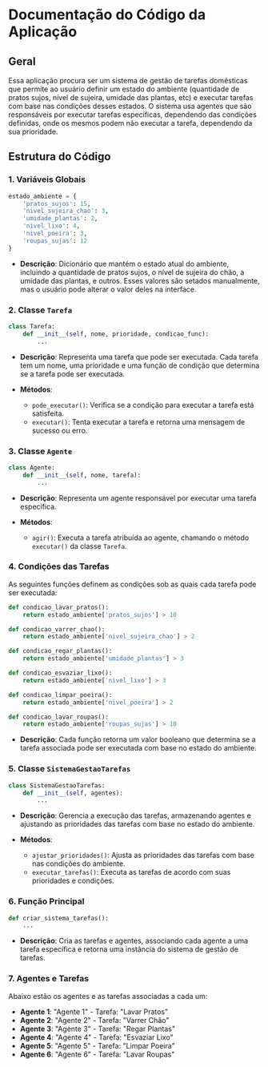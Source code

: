 
# Documentação do Código da Aplicação
## Geral

Essa aplicação procura ser um sistema de gestão de tarefas domésticas que permite ao usuário definir um estado do ambiente (quantidade de pratos sujos, nível de sujeira, umidade das plantas, etc) e executar tarefas com base nas condições desses estados. O sistema usa agentes que são responsáveis por executar tarefas específicas, dependendo das condições definidas, onde os mesmos podem não executar a tarefa, dependendo da sua prioridade.

## Estrutura do Código

### 1. Variáveis Globais

```python
estado_ambiente = {
    'pratos_sujos': 15,
    'nivel_sujeira_chao': 3,
    'umidade_plantas': 2,
    'nivel_lixo': 4,
    'nivel_poeira': 3,
    'roupas_sujas': 12
}
```

- **Descrição**: Dicionário que mantém o estado atual do ambiente, incluindo a quantidade de pratos sujos, o nível de sujeira do chão, a umidade das plantas, e outros. Esses valores são setados manualmente, mas o usuário pode alterar o valor deles na interface.

### 2. Classe `Tarefa`

```python
class Tarefa:
    def __init__(self, nome, prioridade, condicao_func):
        ...
```

- **Descrição**: Representa uma tarefa que pode ser executada. Cada tarefa tem um nome, uma prioridade e uma função de condição que determina se a tarefa pode ser executada.

- **Métodos**:
  - `pode_executar()`: Verifica se a condição para executar a tarefa está satisfeita.
  - `executar()`: Tenta executar a tarefa e retorna uma mensagem de sucesso ou erro.

### 3. Classe `Agente`

```python
class Agente:
    def __init__(self, nome, tarefa):
        ...
```

- **Descrição**: Representa um agente responsável por executar uma tarefa específica.

- **Métodos**:
  - `agir()`: Executa a tarefa atribuída ao agente, chamando o método `executar()` da classe `Tarefa`.

### 4. Condições das Tarefas

As seguintes funções definem as condições sob as quais cada tarefa pode ser executada:

```python
def condicao_lavar_pratos():
    return estado_ambiente['pratos_sujos'] > 10

def condicao_varrer_chao():
    return estado_ambiente['nivel_sujeira_chao'] > 2

def condicao_regar_plantas():
    return estado_ambiente['umidade_plantas'] > 3

def condicao_esvaziar_lixo():
    return estado_ambiente['nivel_lixo'] > 3

def condicao_limpar_poeira():
    return estado_ambiente['nivel_poeira'] > 2

def condicao_lavar_roupas():
    return estado_ambiente['roupas_sujas'] > 10
```

- **Descrição**: Cada função retorna um valor booleano que determina se a tarefa associada pode ser executada com base no estado do ambiente.

### 5. Classe `SistemaGestaoTarefas`

```python
class SistemaGestaoTarefas:
    def __init__(self, agentes):
        ...
```

- **Descrição**: Gerencia a execução das tarefas, armazenando agentes e ajustando as prioridades das tarefas com base no estado do ambiente.

- **Métodos**:
  - `ajustar_prioridades()`: Ajusta as prioridades das tarefas com base nas condições do ambiente.
  - `executar_tarefas()`: Executa as tarefas de acordo com suas prioridades e condições.

### 6. Função Principal

```python
def criar_sistema_tarefas():
    ...
```

- **Descrição**: Cria as tarefas e agentes, associando cada agente a uma tarefa específica e retorna uma instância do sistema de gestão de tarefas.

### 7. Agentes e Tarefas

Abaixo estão os agentes e as tarefas associadas a cada um:

- **Agente 1**: "Agente 1" - Tarefa: "Lavar Pratos"
- **Agente 2**: "Agente 2" - Tarefa: "Varrer Chão"
- **Agente 3**: "Agente 3" - Tarefa: "Regar Plantas"
- **Agente 4**: "Agente 4" - Tarefa: "Esvaziar Lixo"
- **Agente 5**: "Agente 5" - Tarefa: "Limpar Poeira"
- **Agente 6**: "Agente 6" - Tarefa: "Lavar Roupas"
